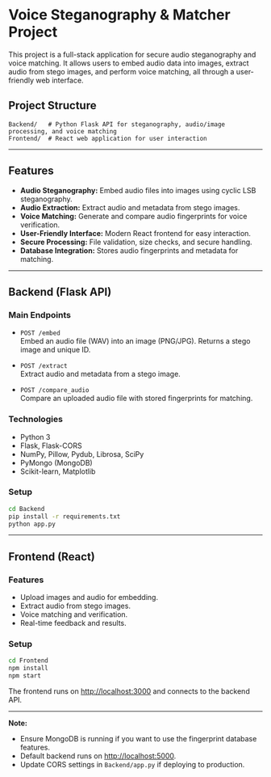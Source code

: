 # Voice Steganography & Matcher Project

This project is a full-stack application for secure audio steganography and voice matching. It allows users to embed audio data into images, extract audio from stego images, and perform voice matching, all through a user-friendly web interface.

## Project Structure

```
Backend/   # Python Flask API for steganography, audio/image processing, and voice matching
Frontend/  # React web application for user interaction
```

---

## Features

- **Audio Steganography:** Embed audio files into images using cyclic LSB steganography.
- **Audio Extraction:** Extract audio and metadata from stego images.
- **Voice Matching:** Generate and compare audio fingerprints for voice verification.
- **User-Friendly Interface:** Modern React frontend for easy interaction.
- **Secure Processing:** File validation, size checks, and secure handling.
- **Database Integration:** Stores audio fingerprints and metadata for matching.

---

## Backend (Flask API)

### Main Endpoints

- `POST /embed`  
  Embed an audio file (WAV) into an image (PNG/JPG). Returns a stego image and unique ID.

- `POST /extract`  
  Extract audio and metadata from a stego image.

- `POST /compare_audio`  
  Compare an uploaded audio file with stored fingerprints for matching.

### Technologies

- Python 3
- Flask, Flask-CORS
- NumPy, Pillow, Pydub, Librosa, SciPy
- PyMongo (MongoDB)
- Scikit-learn, Matplotlib

### Setup

```bash
cd Backend
pip install -r requirements.txt
python app.py
```

---

## Frontend (React)

### Features

- Upload images and audio for embedding.
- Extract audio from stego images.
- Voice matching and verification.
- Real-time feedback and results.

### Setup

```bash
cd Frontend
npm install
npm start
```

The frontend runs on [http://localhost:3000](http://localhost:3000) and connects to the backend API.

---

**Note:**  
- Ensure MongoDB is running if you want to use the fingerprint database features.
- Default backend runs on [http://localhost:5000](http://localhost:5000).
- Update CORS settings in `Backend/app.py` if deploying to production.
